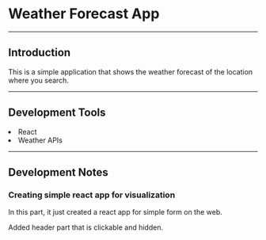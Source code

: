 # Weather Forecast App
---
## Introduction
<p>This is a simple application that shows the weather forecast of the location where you search.</p>

---
## Development Tools

<li>React</li>
<li>Weather APIs</li>

---
## Development Notes

### Creating simple react app for visualization
<p>In this part, it just created a react app for simple form on the web.</p>
<p>Added header part that is clickable and hidden.</p>